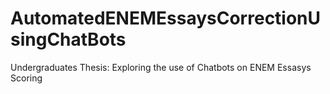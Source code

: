 # AutomatedENEMEssaysCorrectionUsingChatBots
Undergraduates Thesis: Exploring the use of Chatbots on ENEM Essasys Scoring
